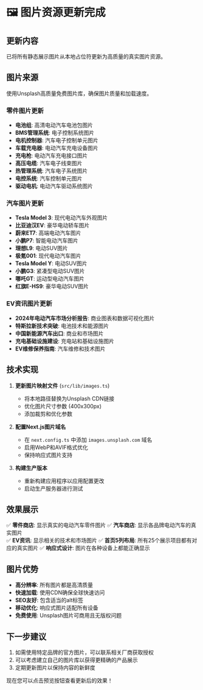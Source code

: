 # 🖼️ 图片资源更新完成

## 更新内容
已将所有静态展示图片从本地占位符更新为高质量的真实图片资源。

## 图片来源
使用Unsplash高质量免费图片库，确保图片质量和加载速度。

### 零件图片更新
- **电池组**: 高清电动汽车电池包图片
- **BMS管理系统**: 电子控制系统图片  
- **电机控制器**: 汽车电子控制单元图片
- **车载充电器**: 电动汽车充电设备图片
- **充电枪**: 电动汽车充电接口图片
- **高压电缆**: 汽车电子线束图片
- **热管理系统**: 汽车电子系统图片
- **电控系统**: 汽车控制单元图片
- **驱动电机**: 电动汽车驱动系统图片

### 汽车图片更新
- **Tesla Model 3**: 现代电动汽车外观图片
- **比亚迪汉EV**: 豪华电动轿车图片
- **蔚来ET7**: 高端电动汽车图片
- **小鹏P7**: 智能电动汽车图片
- **理想L9**: 电动SUV图片
- **极氪001**: 现代电动汽车图片
- **Tesla Model Y**: 电动SUV图片
- **小鹏G3**: 紧凑型电动SUV图片
- **哪吒GT**: 运动型电动汽车图片
- **红旗E-HS9**: 豪华电动SUV图片

### EV资讯图片更新
- **2024年电动汽车市场分析报告**: 商业图表和数据可视化图片
- **特斯拉新技术突破**: 电池技术和能源图片
- **中国新能源汽车出口**: 商业和市场图片
- **充电基础设施建设**: 充电站和基础设施图片
- **EV维修保养指南**: 汽车维修和技术图片

## 技术实现
1. **更新图片映射文件** (`src/lib/images.ts`)
   - 将本地路径替换为Unsplash CDN链接
   - 优化图片尺寸参数 (400x300px)
   - 添加裁剪和优化参数

2. **配置Next.js图片域名**
   - 在 `next.config.ts` 中添加 `images.unsplash.com` 域名
   - 启用WebP和AVIF格式优化
   - 保持响应式图片支持

3. **构建生产版本**
   - 重新构建应用程序以应用配置更改
   - 启动生产服务器进行测试

## 效果展示
✅ **零件商店**: 显示真实的电动汽车零件图片
✅ **汽车商店**: 显示各品牌电动汽车的真实图片  
✅ **EV资讯**: 显示相关的技术和市场图片
✅ **首页5列布局**: 所有25个展示项目都有对应的真实图片
✅ **响应式设计**: 图片在各种设备上都能正确显示

## 图片优势
- **高分辨率**: 所有图片都是高清质量
- **快速加载**: 使用CDN确保全球快速访问
- **SEO友好**: 包含适当的alt标签
- **移动优化**: 响应式图片适配所有设备
- **免费使用**: Unsplash图片可商用且无版权问题

## 下一步建议
1. 如需使用特定品牌的官方图片，可以联系相关厂商获取授权
2. 可以考虑建立自己的图片库以获得更精确的产品展示
3. 定期更新图片以保持内容的新鲜度

现在您可以点击预览按钮查看更新后的效果！